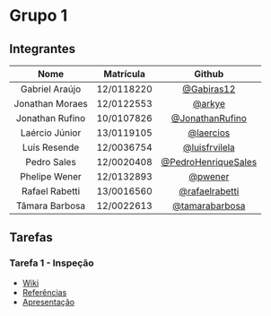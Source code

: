 # Grupo 1

## Integrantes

| Nome | Matrícula | Github |
|:----:|:---------:|:------:|
| Gabriel Araújo | 12/0118220 | [@Gabiras12](https://github.com/Gabiras12) |
| Jonathan Moraes | 12/0122553 | [@arkye](https://github.com/arkye) |
| Jonathan Rufino | 10/0107826 | [@JonathanRufino](https://github.com/JonathanRufino) |
| Laércio Júnior | 13/0119105 | [@laercios](https://github.com/laercios) |
| Luís Resende | 12/0036754 | [@luisfrvilela](https://github.com/luisfrvilela) |
| Pedro Sales |12/0020408| [@PedroHenriqueSales](https://github.com/PedroHenriqueSales) |
| Phelipe Wener | 12/0132893 | [@pwener](https://github.com/pwener) |
| Rafael Rabetti | 13/0016560 | [@rafaelrabetti](https://github.com/rafaelrabetti) |
| Tâmara Barbosa | 12/0022613 | [@tamarabarbosa](https://github.com/tamarabarbosa) |

## Tarefas

### Tarefa 1 - Inspeção

* [Wiki](https://github.com/fga-verival/2017-1Grupo1/wiki/Inspe%C3%A7%C3%A3o)
* [Referências](/practices/inspection/bibliography.md)
* [Apresentação](/practices/inspection/inspection.pdf)
